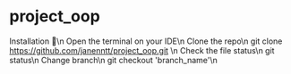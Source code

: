 # project_oop

Installation 🎯\n
  Open the terminal on your IDE\n
Clone the repo\n
  git clone https://github.com/janenntt/project_oop.git \n
Check the file status\n
  git status\n
Change branch\n
  git checkout 'branch_name'\n
